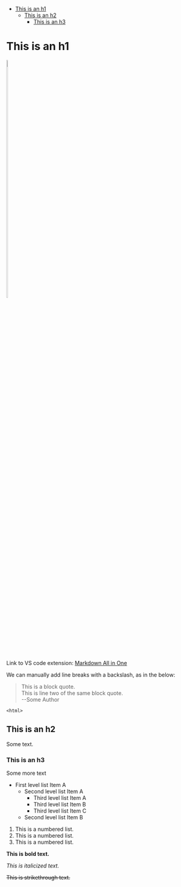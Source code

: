 - [This is an h1](#this-is-an-h1)
    - [This is an h2](#this-is-an-h2)
        - [This is an h3](#this-is-an-h3)


# This is an h1

<!-- 
    Use img HTML tag instead of markdown. Markdown isn't flexible enough - need to be able to resize images quickly.
    Not sure why the transform is leaving original size bounding box, but can probably fix with CSS. 
-->

<!-- The wrapper span is needed to allow the image to be resized... who knows why. -->
<span style="display: inline-block;">
    <img src="https://img.freepik.com/premium-vector/vector-illustration-hand-drawn-realistic-sketch-pangolin-isolated-white-background_231873-577.jpg" class="center" style="width: 40%">
</span>

Link to VS code extension: [Markdown All in One](https://github.com/yzhang-gh/vscode-markdown)

We can manually add line breaks with a backslash, as in the below:

> This is a block quote. \
This is line two of the same block quote. \
--Some Author

```
<html>
```

## This is an h2

Some text.

### This is an h3

Some more text

* First level list Item A
    * Second level list Item A
        * Third level list Item A
        * Third level list Item B
        * Third level list Item C
    * Second level list Item B

1. This is a numbered list.
1. This is a numbered list.
1. This is a numbered list.


**This is bold text.**

_This is italicized text._

~~This is strikethrough text.~~